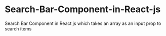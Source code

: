 # Search-Bar-Component-in-React-js
Search Bar Component in  React js which takes an array as an input prop to search items
